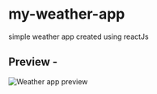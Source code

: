 # my-weather-app
simple weather app created using reactJs

## Preview -

![Weather app preview](https://user-images.githubusercontent.com/80835305/194715724-3819cfd6-b5fd-411e-9fa2-cc20880f36e5.png)

